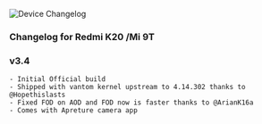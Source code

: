 ![Device Changelog](https://i.imgur.com/C0Wcdr5.png)

### Changelog for Redmi K20 /Mi 9T

### v3.4
```
- Initial Official build
- Shipped with vantom kernel upstream to 4.14.302 thanks to @Hopethislasts 
- Fixed FOD on AOD and FOD now is faster thanks to @ArianK16a
- Comes with Apreture camera app
```
